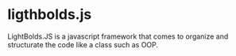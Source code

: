 # ligthbolds.js
LightBolds.JS is a javascript framework that comes to organize and structurate the code like a class such as OOP.
